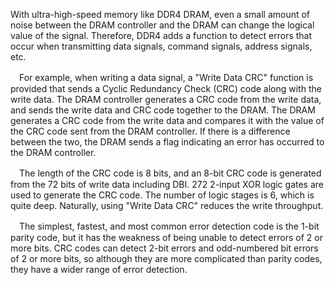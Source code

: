 
With ultra-high-speed memory like DDR4 DRAM, even a small amount of noise between the DRAM controller and the DRAM can change the logical value of the signal. Therefore, DDR4 adds a function to detect errors that occur when transmitting data signals, command signals, address signals, etc.

　For example, when writing a data signal, a "Write Data CRC" function is provided that sends a Cyclic Redundancy Check (CRC) code along with the write data. The DRAM controller generates a CRC code from the write data, and sends the write data and CRC code together to the DRAM. The DRAM generates a CRC code from the write data and compares it with the value of the CRC code sent from the DRAM controller. If there is a difference between the two, the DRAM sends a flag indicating an error has occurred to the DRAM controller.

　The length of the CRC code is 8 bits, and an 8-bit CRC code is generated from the 72 bits of write data including DBI. 272 ​​2-input XOR logic gates are used to generate the CRC code. The number of logic stages is 6, which is quite deep. Naturally, using "Write Data CRC" reduces the write throughput.

　The simplest, fastest, and most common error detection code is the 1-bit parity code, but it has the weakness of being unable to detect errors of 2 or more bits. CRC codes can detect 2-bit errors and odd-numbered bit errors of 2 or more bits, so although they are more complicated than parity codes, they have a wider range of error detection.